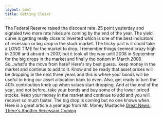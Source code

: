 ```yaml
---
layout: post
title: Getting Closer
---
```

The Federal Reserve raised the discount rate .25 point yesterday and signaled two more rate hikes are coming by the end of the year.  The yield curve is 
getting really close to inverted which is one of the best indicators of recession or big drop in the stock market.  The tricky part is it could take
a LONG TIME for the market to drop.  I remember things seemed crazy high in 2006 and absurd 
in 2007, but it took all the way until 2008 in September for the big drops in the market and finally the bottom in March 2009.  So...what's the move from here?
Here's my best guess...keep money in the market and continue to add to it.  Know and be ready that asset prices will be dropping in the next three years
and this is where your bonds will be useful to bring our asset allocation back to even.  Also, get ready to turn the 401k contribution knob up when values start dropping.
And at the end of the year, and not before, take your bonds and buy some of the lower priced stocks.  Keep your money in the market and continue to add and you will recover so much faster.  The big drop is coming but no
one knows when.  Here is a great article a year ago from Mr. Money Mustache <a href="http://www.mrmoneymustache.com/2017/06/20/next-recession/">Great News: There's Another Recession Coming</a>
